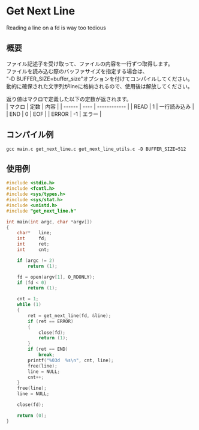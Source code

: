 # Get Next Line

Reading a line on a fd is way too tedious

## 概要

ファイル記述子を受け取って、ファイルの内容を一行ずつ取得します。  
ファイルを読み込む際のバッファサイズを指定する場合は、  
"-D BUFFER_SIZE=buffer_size"オプションを付けてコンパイルしてください。  
動的に確保された文字列がlineに格納されるので、使用後は解放してください。  

返り値はマクロで定義した以下の定数が返されます。  
| マクロ | 定数 | 内容         |
| ------ | ---- | ------------ |
| READ   | 1    | 一行読み込み |
| END    | 0    | EOF          |
| ERROR  | -1   | エラー       |

## コンパイル例

```Shell
gcc main.c get_next_line.c get_next_line_utils.c -D BUFFER_SIZE=512
```

## 使用例

```c
#include <stdio.h>
#include <fcntl.h>
#include <sys/types.h>
#include <sys/stat.h>
#include <unistd.h>
#include "get_next_line.h"

int	main(int argc, char *argv[])
{
	char*	line;
	int		fd;
	int		ret;
	int		cnt;

	if (argc != 2)
		return (1);

	fd = open(argv[1], O_RDONLY);
	if (fd < 0)
		return (1);

	cnt = 1;
	while (1)
	{
		ret = get_next_line(fd, &line);
		if (ret == ERROR)
		{
			close(fd);
			return (1);
		}
		if (ret == END)
			break;
		printf("%03d  %s\n", cnt, line);
		free(line);
		line = NULL;
		cnt++;
	}
	free(line);
	line = NULL;

	close(fd);

	return (0);
}
```
